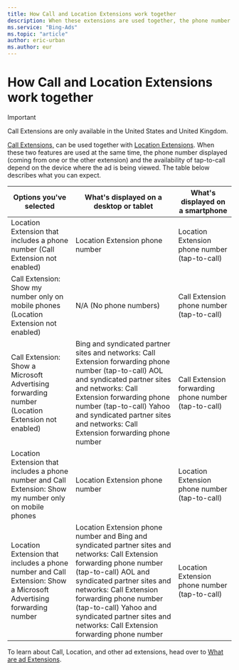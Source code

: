 ```yaml
---
title: How Call and Location Extensions work together
description: When these extensions are used together, the phone number displayed and the availability of tap-to-call depend on the device where the ad is being viewed. Learn more in this article.
ms.service: "Bing-Ads"
ms.topic: "article"
author: eric-urban
ms.author: eur
---
```


# How Call and Location Extensions work together

> [!IMPORTANT]
> Call Extensions are only available in the United States and United Kingdom.

[Call Extensions,](./hlp_BA_PROC_AddCallExtension.md) can be used together with [Location Extensions](./hlp_BA_PROC_AddLocationExtension.md). When these two features are used at the same time, the phone number displayed (coming from one or the other extension) and the availability of tap-to-call depend on the device where the ad is being viewed. The table below describes what you can expect.

|Options you've selected|What's displayed on  a desktop or tablet|What's displayed on  a smartphone|
|---|---|---|
|Location Extension that includes a phone number                             (Call Extension not enabled)|Location Extension phone number|Location Extension phone number  (tap-to-call)|
|Call Extension: Show my number only on mobile phones                             (Location Extension not enabled)|N/A (No phone numbers)|Call Extension phone number  (tap-to-call)|
|Call Extension: Show a Microsoft Advertising forwarding number                     (Location Extension not enabled)|Bing and syndicated partner sites and networks: Call Extension forwarding phone number (tap-to-call)                    AOL and syndicated partner sites and networks: Call Extension forwarding phone number (tap-to-call)                    Yahoo and syndicated partner sites and networks: Call Extension forwarding phone number|Call Extension forwarding phone number  (tap-to-call)|
|Location Extension that includes a phone number                     and                     Call Extension: Show my number only on mobile phones|Location Extension phone number|Location Extension phone number  (tap-to-call)|
|Location Extension that includes a phone number                     and                     Call Extension: Show a Microsoft Advertising forwarding number|Location Extension phone number                     and                     Bing and syndicated partner sites and networks: Call Extension forwarding phone number (tap-to-call)                    AOL and syndicated partner sites and networks: Call Extension forwarding phone number (tap-to-call)                    Yahoo and syndicated partner sites and networks: Call Extension forwarding phone number|Location Extension phone number (tap-to-call)|

To learn about Call, Location, and other ad extensions, head over to [What are ad Extensions](./hlp_BA_CONC_AboutAdExtensions.md).

 

